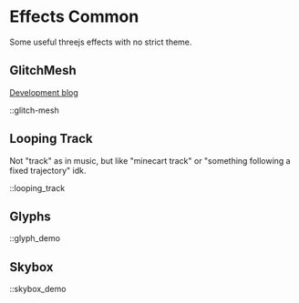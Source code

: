 # Effects Common

Some useful threejs effects with no strict
theme.

## GlitchMesh

[Development blog](https://cohost.org/lno9/post/2461514-glitch-effect)

::glitch-mesh

## Looping Track

Not "track" as in music, but like
"minecart track" or "something following
a fixed trajectory" idk.

::looping_track

## Glyphs

::glyph_demo

## Skybox

::skybox_demo